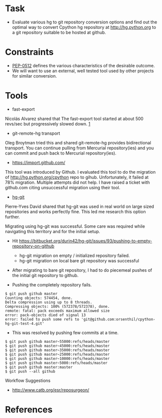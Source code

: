 Task
====

* Evaluate various hg to git repository conversion options and find out the optimal way to convert Cpython hg repository
  at http://hg.python.org to a git repository suitable to be hosted at github.

Constraints
===========

* [PEP-0512](https://www.python.org/dev/peps/pep-0512) defines the various characteristics of the desirable outcome.
* We will want to use an external, well tested tool used by other projects for similar conversion.


Tools
=====

* fast-export

Nicolás Alvarez shared that The fast-export tool started at about 500 revs/sec but progressively slowed down. [1]

* git-remote-hg transport

Oleg Broytman tried this and shared git-remote-hg provides bidirectional transport. You can continue pulling from
Mercurial repository(ies) and you can commit and push back to Mercurial repository(ies).

* https://import.github.com/

This tool was introduced by Github. I evaluated this tool to do the migration of http://hg.python.org/cpython repo to gihub.
Unfortunately, it failed at 78% migration. Multiple attempts did not help.  I have raised a ticket with github.com citing unsuccessful migration using their tool.

* [hg-git](http://hg-git.github.io/)

Pierre-Yves David shared that hg-git was used in real world on large sized repositories and works perfectly fine. This led me research this option further.

Migrating using hg-git was successful. Some care was required while navigating this territory and for the initial setup.

  * Hit https://bitbucket.org/durin42/hg-git/issues/93/pushing-to-empty-repository-on-github
    * hg-git migration on empty / initialized repository failed.
    * hg-git migration on local bare git repository was successful
  
  * After migrating to bare git repository, I had to do piecemeal pushes of the initial git repository to github.
  
* Pushing the completely repository fails.

```  
$ git push github master
Counting objects: 574454, done.
Delta compression using up to 8 threads.
Compressing objects: 100% (572378/572378), done.
remote: fatal: pack exceeds maximum allowed size
error: pack-objects died of signal 13
error: failed to push some refs to 'git@github.com:orsenthil/cpython-hg-git-test-4.git'
```

* This was resolved by pushing few commits at a time.

```
$ git push github master~55000:refs/heads/master
$ git push github master~45000:refs/heads/master
$ git push github master~35000:refs/heads/master
$ git push github master~25000:refs/heads/master
$ git push github master~10000:refs/heads/master
$ git push github master~5000:refs/heads/master
$ git push github master:master
$ git push --all github
```



Workflow Suggestions

* http://www.catb.org/esr/reposurgeon/


References
==========

[1]: https://mail.python.org/pipermail/core-workflow/2016-February/000468.html 


